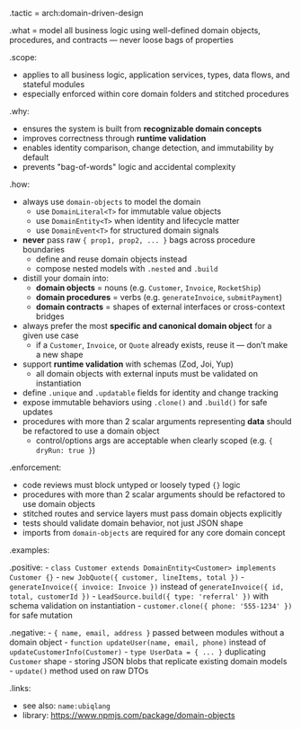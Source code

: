 .tactic = arch:domain-driven-design

.what = model all business logic using well-defined domain objects, procedures, and contracts — never loose bags of properties

.scope:
  - applies to all business logic, application services, types, data flows, and stateful modules
  - especially enforced within core domain folders and stitched procedures

.why:
  - ensures the system is built from **recognizable domain concepts**
  - improves correctness through **runtime validation**
  - enables identity comparison, change detection, and immutability by default
  - prevents "bag-of-words" logic and accidental complexity

.how:
  - always use `domain-objects` to model the domain
    - use `DomainLiteral<T>` for immutable value objects
    - use `DomainEntity<T>` when identity and lifecycle matter
    - use `DomainEvent<T>` for structured domain signals
  - **never** pass raw `{ prop1, prop2, ... }` bags across procedure boundaries
    - define and reuse domain objects instead
    - compose nested models with `.nested` and `.build`
  - distill your domain into:
    - **domain objects** = nouns (e.g. `Customer`, `Invoice`, `RocketShip`)
    - **domain procedures** = verbs (e.g. `generateInvoice`, `submitPayment`)
    - **domain contracts** = shapes of external interfaces or cross-context bridges
  - always prefer the most **specific and canonical domain object** for a given use case
    - if a `Customer`, `Invoice`, or `Quote` already exists, reuse it — don’t make a new shape
  - support **runtime validation** with schemas (Zod, Joi, Yup)
    - all domain objects with external inputs must be validated on instantiation
  - define `.unique` and `.updatable` fields for identity and change tracking
  - expose immutable behaviors using `.clone()` and `.build()` for safe updates
  - procedures with more than 2 scalar arguments representing **data** should be refactored to use a domain object
    - control/options args are acceptable when clearly scoped (e.g. `{ dryRun: true }`)

.enforcement:
  - code reviews must block untyped or loosely typed `{}` logic
  - procedures with more than 2 scalar arguments should be refactored to use domain objects
  - stitched routes and service layers must pass domain objects explicitly
  - tests should validate domain behavior, not just JSON shape
  - imports from `domain-objects` are required for any core domain concept

.examples:

  .positive:
    - `class Customer extends DomainEntity<Customer> implements Customer {}`
    - `new JobQuote({ customer, lineItems, total })`
    - `generateInvoice({ invoice: Invoice })` instead of `generateInvoice({ id, total, customerId })`
    - `LeadSource.build({ type: 'referral' })` with schema validation on instantiation
    - `customer.clone({ phone: '555-1234' })` for safe mutation

  .negative:
    - `{ name, email, address }` passed between modules without a domain object
    - `function updateUser(name, email, phone)` instead of `updateCustomerInfo(Customer)`
    - `type UserData = { ... }` duplicating `Customer` shape
    - storing JSON blobs that replicate existing domain models
    - `update()` method used on raw DTOs

.links:
  - see also: `name:ubiqlang`
  - library: https://www.npmjs.com/package/domain-objects
